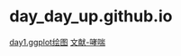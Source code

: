 # day_day_up.github.io
[day1.ggplot绘图](https://camille678.github.io/daydayup.github.io/day1gglpot%E7%BB%98%E5%9B%BE.html)
[文献-哮喘](https://github.com/Camille678/daydayup.github.io/blob/main/nhanes0506-asthma%20and%20IgE.html)
